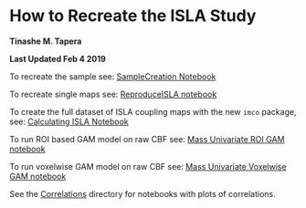 # How to Recreate the ISLA Study

**Tinashe M. Tapera**

**Last Updated Feb 4 2019**

To recreate the sample see: [SampleCreation Notebook](ReproducibilityScripts/n1601_SampleCreationNotebook.md)

To recreate single maps see: [ReproduceISLA notebook](ReproducibilityScripts/ReproduceISLA.md)

To create the full dataset of ISLA coupling maps with the new `imco` package, see: [Calculating ISLA Notebook](ISLA_Maps/Calculate_ISLA_Maps.md)

To run ROI based GAM model on raw CBF see: [Mass Univariate ROI GAM notebook](VoxelWrapperModels/MassUnivariate_Regional.md)

To run voxelwise GAM model on raw CBF see: [Mass Univariate Voxelwise GAM notebook](VoxelWrapperModels/MassUnivariate_Voxelwise.md)

See the [Correlations](Correlations/) directory for notebooks with plots of correlations.
